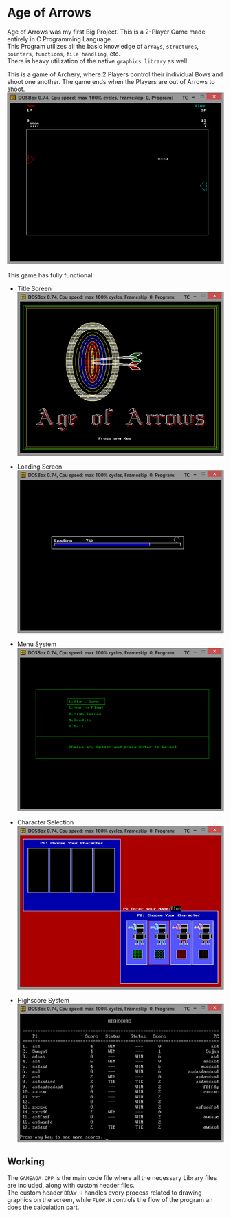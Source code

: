 # Age of Arrows

Age of Arrows was my first Big Project. This is a 2-Player Game made entirely in C Programming Language.  
This Program utilizes all the basic knowledge of `arrays`, `structures`, `pointers`, `functions`, `file handling`, etc.  
There is heavy utilization of the native `graphics library` as well.  
  
This is a game of Archery, where 2 Players control their individual Bows and shoot one another. The game ends when the Players are out of Arrows to shoot.  
![Game Screen](https://github.com/LordZed400/Age-of-Arrows/blob/master/Screenshots/Screenshot-13.png "Age of Arrows")
  

This game has fully functional  
- Title Screen  
![Title Screen](https://github.com/LordZed400/Age-of-Arrows/blob/master/Screenshots/Screenshot-2.png "Title")
  
- Loading Screen  
![Loading Screen](https://github.com/LordZed400/Age-of-Arrows/blob/master/Screenshots/Screenshot-3.png "Loading")
  
- Menu System  
![Menu Screen](https://github.com/LordZed400/Age-of-Arrows/blob/master/Screenshots/Screenshot-5.png "Menu")
  
- Character Selection  
![Character Selection Screen](https://github.com/LordZed400/Age-of-Arrows/blob/master/Screenshots/Screenshot-11.png "Character Selection")
  
- Highscore System  
![Highscore Screen](https://github.com/LordZed400/Age-of-Arrows/blob/master/Screenshots/Screenshot-7.png "Title Screen")
  
## Working
The `GAMEAOA.CPP` is the main code file where all the necessary Library files are included, along with custom header files.  
The custom header `DRAW.H` handles every process related to drawing graphics on the screen, while `FLOW.H` controls the flow of the program an does the calculation part.  


